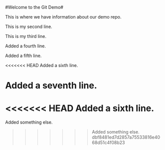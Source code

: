 #Welcome to the Git Demo#

This is where we have information about our demo repo.

This is my second line.

This is my third line.

Added a fourth line.

Added a fifth line.

<<<<<<< HEAD
Added a sixth line.

Added a seventh line.
=======
<<<<<<< HEAD
Added a sixth line.
=======
Added something else.
>>>>>>> Added something else.
>>>>>>> dbf8481ed7d2857a75533816e4068d51c4f08b23

